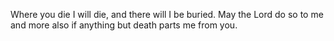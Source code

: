 Where you die I will die, and there will I be buried. May the Lord do so to me and more also if anything but death parts me from you.

